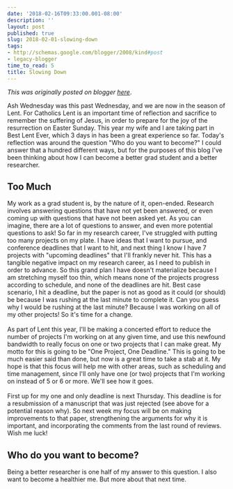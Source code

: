 ```yaml
---
date: '2018-02-16T09:33:00.001-08:00'
description: ''
layout: post
published: true
slug: 2018-02-01-slowing-down
tags:
- http://schemas.google.com/blogger/2008/kind#post
- legacy-blogger
time_to_read: 5
title: Slowing Down
---
```


*This was originally posted on blogger [here](https://thedadphd.blogspot.com/2018/02/slowing-down.html)*.

Ash Wednesday was this past Wednesday, and we are now in the season of Lent. For Catholics Lent is an important time of reflection and sacrifice to remember the suffering of Jesus, in order to prepare for the joy of the resurrection on Easter Sunday. This year my wife and I are taking part in Best Lent Ever, which 3 days in has been a great experience so far. Today's reflection was around the question "Who do you want to become?" I could answer that a hundred different ways, but for the purposes of this blog I've been thinking about how I can become a better grad student and a better researcher.<h2>
Too Much</h2>
<div>
My work as a grad student is, by the nature of it, open-ended. Research involves answering questions that have not yet been answered, or even coming up with questions that have not been asked yet. As you can imagine, there are a lot of questions to answer, and even more potential questions to ask! So far in my research career, I've struggled with putting too many projects on my plate. I have ideas that I want to pursue, and conference deadlines that I want to hit, and next thing I know I have 7 projects with "upcoming deadlines" that I'll frankly never hit. This has a tangible negative impact on my research career, as I need to publish in order to advance. So this grand plan I have doesn't materialize because I am stretching myself too thin, which means none of the projects progress according to schedule, and none of the deadlines are hit. Best case scenario, I hit a deadline, but the paper is not as good as it could (or should) be because I was rushing at the last minute to complete it. Can you guess why I would be rushing at the last minute? Because I was working on all of my other projects! So it's time for a change.</div>
<div>
<br /></div>
<div>
As part of Lent this year, I'll be making a concerted effort to reduce the number of projects I'm working on at any given time, and use this newfound bandwidth to really focus on one or two projects that I can make great. My motto for this is going to be "One Project, One Deadline." This is going to be much easier said than done, but now is a great time to take a stab at it. My hope is that this focus will help me with other areas, such as scheduling and time management, since I'll only have one (or two) projects that I'm working on instead of 5 or 6 or more. We'll see how it goes.</div>
<div>
<br /></div>
<div>
First up for my one and only deadline is next Thursday. This deadline is for a resubmission of a manuscript that was just rejected (see above for a potential reason why). So next week my focus will be on making improvements to that paper, strengthening the arguments for why it is important, and incorporating the comments from the last round of reviews. Wish me luck!</div>
<h2>
Who do you want to become?</h2>
<div>
Being a better researcher is one half of my answer to this question. I also want to become a healthier me. But more about that next time.</div>